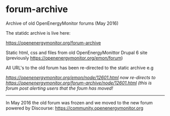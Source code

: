 # forum-archive

Archive of old OpenEnergyMonitor forums (May 2016) 

The statidc archive is live here:

https://openenergymonitor.org/forum-archive

Static html, css and files from old OpenEnergyMonittor Drupal 6 site (previously https://openenergymonitor.org/emon/forum)

All URL's to the old forum has been re-directed to the static archive e.g 

*https://openenergymonitor.org/emon/node/12601.html now re-directs to https://openenergymonitor.org/forum-archive/node/12601.html (this is forum post alerting users that the foum has moved!*

***

In May 2016 the old forum was frozen and we moved to the new forum powered by Discourse: https://community.openenergymonitor.org
